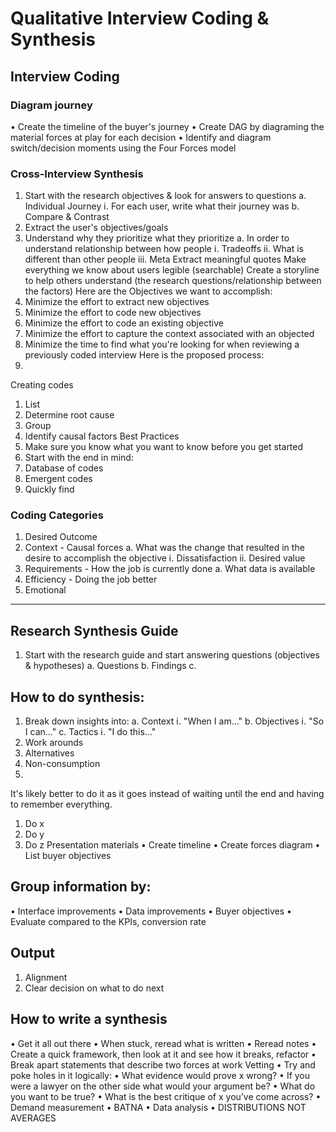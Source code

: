 # Qualitative Interview Coding & Synthesis
## Interview Coding
### Diagram journey
• Create the timeline of the buyer's journey
• Create DAG by diagraming the material forces at play for each decision
• Identify and diagram switch/decision moments using the Four Forces model

### Cross-Interview Synthesis
1. Start with the research objectives &  look for answers to questions
a. Individual Journey
ⅰ. For each user, write what their journey was
b. Compare & Contrast
2. Extract the user's objectives/goals
3. Understand why they prioritize what they prioritize
a. In order to understand relationship between how people 
ⅰ. Tradeoffs
ⅱ. What is different than other people
ⅲ. 
Meta
Extract meaningful quotes
Make everything we know about users legible (searchable)
Create a storyline to help others understand (the research questions/relationship between the factors)
Here are the Objectives we want to accomplish:
1. Minimize the effort to extract new objectives
2. Minimize the effort to code new objectives 
3. Minimize the effort to code an existing objective
4. Minimize the effort to capture the context associated with an objected
5. Minimize the time to find what you're looking for when reviewing a previously coded interview
Here is the proposed process:
1. 
Creating codes
1. List
2. Determine root cause
3. Group
4. Identify causal factors
Best Practices
1. Make sure you know what you want to know before you get started
2. Start with the end in mind:
3. Database of codes
4. Emergent codes
5. Quickly find
### Coding Categories
1. Desired Outcome
2. Context - Causal forces
a. What was the change that resulted in the desire to accomplish the objective
ⅰ. Dissatisfaction
ⅱ. Desired value
3. Requirements - How the job is currently done
a. What data is available
4. Efficiency - Doing the job better
5. Emotional
---
## Research Synthesis Guide
1. Start with the research guide and start answering questions (objectives & hypotheses)
a. Questions
b. Findings
c. 
## How to do synthesis:
1. Break down insights into:
a. Context
ⅰ. "When I am..."
b. Objectives
ⅰ. "So I can..."
c. Tactics
ⅰ. "I do this..."
1. Work arounds
2. Alternatives
3. Non-consumption
4. 
It's likely better to do it as it goes instead of waiting until the end and having to remember everything.
1. Do x
2. Do y
3. Do z
Presentation materials
• Create timeline
• Create forces diagram
• List buyer objectives
## Group information by:
• Interface improvements
• Data improvements
• Buyer objectives
• Evaluate compared to the KPIs, conversion rate
## Output
1. Alignment
2. Clear decision on what to do next
## How to write a synthesis
• Get it all out there
• When stuck, reread what is written
• Reread notes
• Create a quick framework, then look at it and see how it breaks, refactor
• Break apart statements that describe two forces at work 
Vetting
• Try and poke holes in it logically:
• What evidence would prove x wrong?
• If you were a lawyer on the other side what would your argument be?
• What do you want to be true?
• What is the best critique of x you’ve come across?
• Demand measurement
• BATNA
• Data analysis
• DISTRIBUTIONS NOT AVERAGES
